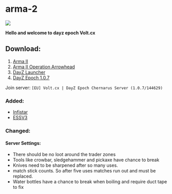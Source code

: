 # arma-2


![](https://media.discordapp.net/attachments/852723390624169997/863770084187176970/Untitled-22.png)


**Hello and welcome to dayz epoch Volt.cx**

## Download:
1.  [Arma II](https://store.steampowered.com/app/33900/Arma_2/)
2.  [Arma II Operation Arrowhead](https://store.steampowered.com/app/33930/Arma_2_Operation_Arrowhead/)
3.  [DayZ Launcher](https://dayzlauncher.com/)
4.  [DayZ Epoch 1.0.7](https://epochmod.com/a2dayzepoch.php)

Join server: `[EU] Volt.cx | DayZ Epoch Chernarus Server (1.0.7/144629)`


### Added:
* [Infistar](https://infistar.de/)
* [ESSV3](https://github.com/AirwavesMan/ESSV3)


### Changed:



#### Server Settings:
* There should be no loot around the trader zones
* Tools like crowbar, sledgehammer and pickaxe have chance to break
* Knives need to be sharpened after so many uses.
* match stick counts. So after five uses matches run out and must be replaced.
* Water bottles have a chance to break when boiling and require duct tape to fix
